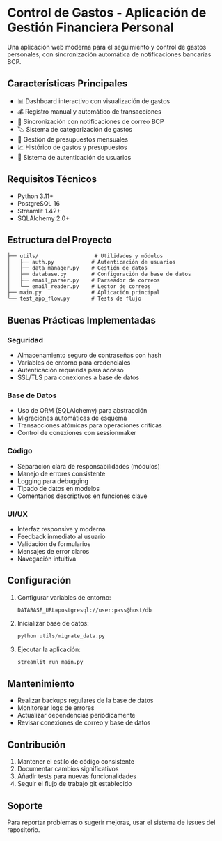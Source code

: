 
# Control de Gastos - Aplicación de Gestión Financiera Personal

Una aplicación web moderna para el seguimiento y control de gastos personales, con sincronización automática de notificaciones bancarias BCP.

## Características Principales

- 📊 Dashboard interactivo con visualización de gastos
- 💰 Registro manual y automático de transacciones
- 📧 Sincronización con notificaciones de correo BCP
- 🏷️ Sistema de categorización de gastos
- 💼 Gestión de presupuestos mensuales
- 📈 Histórico de gastos y presupuestos
- 🔐 Sistema de autenticación de usuarios

## Requisitos Técnicos

- Python 3.11+
- PostgreSQL 16
- Streamlit 1.42+
- SQLAlchemy 2.0+

## Estructura del Proyecto

```
├── utils/                  # Utilidades y módulos
│   ├── auth.py            # Autenticación de usuarios
│   ├── data_manager.py    # Gestión de datos
│   ├── database.py        # Configuración de base de datos
│   ├── email_parser.py    # Parseador de correos
│   └── email_reader.py    # Lector de correos
├── main.py                # Aplicación principal
└── test_app_flow.py       # Tests de flujo
```

## Buenas Prácticas Implementadas

### Seguridad
- Almacenamiento seguro de contraseñas con hash
- Variables de entorno para credenciales
- Autenticación requerida para acceso
- SSL/TLS para conexiones a base de datos

### Base de Datos
- Uso de ORM (SQLAlchemy) para abstracción
- Migraciones automáticas de esquema
- Transacciones atómicas para operaciones críticas
- Control de conexiones con sessionmaker

### Código
- Separación clara de responsabilidades (módulos)
- Manejo de errores consistente
- Logging para debugging
- Tipado de datos en modelos
- Comentarios descriptivos en funciones clave

### UI/UX
- Interfaz responsive y moderna
- Feedback inmediato al usuario
- Validación de formularios
- Mensajes de error claros
- Navegación intuitiva

## Configuración

1. Configurar variables de entorno:
   ```
   DATABASE_URL=postgresql://user:pass@host/db
   ```

2. Inicializar base de datos:
   ```python
   python utils/migrate_data.py
   ```

3. Ejecutar la aplicación:
   ```python
   streamlit run main.py
   ```

## Mantenimiento

- Realizar backups regulares de la base de datos
- Monitorear logs de errores
- Actualizar dependencias periódicamente
- Revisar conexiones de correo y base de datos

## Contribución

1. Mantener el estilo de código consistente
2. Documentar cambios significativos
3. Añadir tests para nuevas funcionalidades
4. Seguir el flujo de trabajo git establecido

## Soporte

Para reportar problemas o sugerir mejoras, usar el sistema de issues del repositorio.
